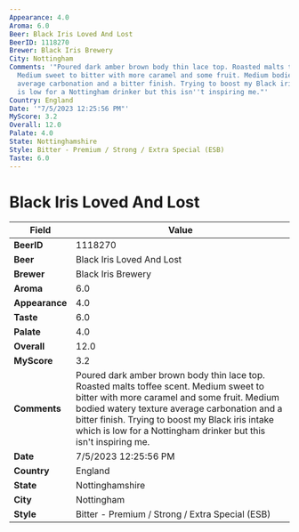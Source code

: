 ```yaml
---
Appearance: 4.0
Aroma: 6.0
Beer: Black Iris Loved And Lost
BeerID: 1118270
Brewer: Black Iris Brewery
City: Nottingham
Comments: '"Poured dark amber brown body thin lace top. Roasted malts toffee scent.
  Medium sweet to bitter with more caramel and some fruit. Medium bodied watery texture
  average carbonation and a bitter finish. Trying to boost my Black iris intake which
  is low for a Nottingham drinker but this isn''t inspiring me."'
Country: England
Date: '"7/5/2023 12:25:56 PM"'
MyScore: 3.2
Overall: 12.0
Palate: 4.0
State: Nottinghamshire
Style: Bitter - Premium / Strong / Extra Special (ESB)
Taste: 6.0
---
```


# Black Iris Loved And Lost

| Field         | Value |
|---------------|-------|
| **BeerID** | 1118270 |
| **Beer** | Black Iris Loved And Lost |
| **Brewer** | Black Iris Brewery |
| **Aroma** | 6.0 |
| **Appearance** | 4.0 |
| **Taste** | 6.0 |
| **Palate** | 4.0 |
| **Overall** | 12.0 |
| **MyScore** | 3.2 |
| **Comments** | Poured dark amber brown body thin lace top. Roasted malts toffee scent. Medium sweet to bitter with more caramel and some fruit. Medium bodied watery texture average carbonation and a bitter finish. Trying to boost my Black iris intake which is low for a Nottingham drinker but this isn't inspiring me. |
| **Date** | 7/5/2023 12:25:56 PM |
| **Country** | England |
| **State** | Nottinghamshire |
| **City** | Nottingham |
| **Style** | Bitter - Premium / Strong / Extra Special (ESB) |
